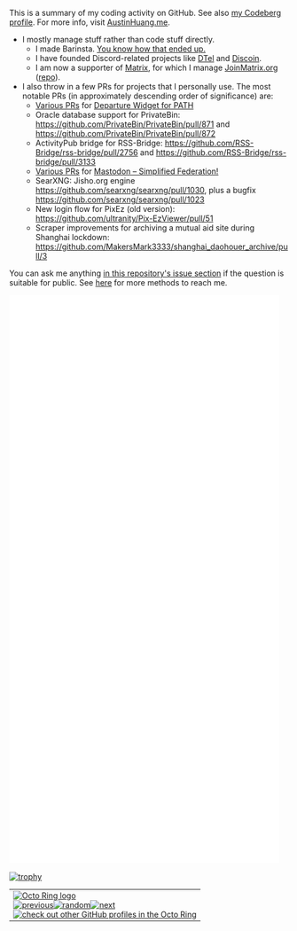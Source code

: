 
<!---
AcideFluorhydrique/AcideFluorhydrique is a ✨ special ✨ repository because its `README.md` (this file) appears on your GitHub profile.
You can click the Preview link to take a look at your changes.



 👋 Hi, I’m `@AcideFluorhydrique` from Shanghai, China
- 🌱 I’m currently major in Computer Science and Mathematics at New York University
- 💞️ I’m looking to study more coding language and project experience...
- 📫 How to reach me? email: `ariel[at]netc[dot]fr` , twitter , or bluesky!
- ⚡ Fun fact: Love Patchouli!

<img alt="summary-card" src="https://github-profile-summary-cards.vercel.app/api/cards/profile-details?username=AcideFluorhydrique&theme=tokyonight" style="width:80%"/>

![Your GitHub Stats](https://github-readme-stats.vercel.app/api/top-langs/?username=AcideFluorhydrique&layout=pie&theme=tokyonight&langs_count=8)

![Profile Views](https://komarev.com/ghpvc/?username=AcideFluorhydrique)

--->


This is a summary of my coding activity on GitHub. See also [my Codeberg profile](https://codeberg.org/austinhuang). For more info, visit [AustinHuang.me](https://austinhuang.me).

* I mostly manage stuff rather than code stuff directly.
  * I made Barinsta. [You know how that ended up.](https://austinhuang.me/barinsta)
  * I have founded Discord-related projects like [DTel](https://github.com/dtel-hq/dtel) and [Discoin](https://github.com/discoin).
  * I am now a supporter of [Matrix](https://matrix.org), for which I manage [JoinMatrix.org](https://joinmatrix.org) ([repo](https://github.com/austinhuang0131/joinmatrix)).
* I also throw in a few PRs for projects that I personally use. The most notable PRs (in approximately descending order of significance) are:
  * [Various PRs](https://github.com/steviek/PathWidgetXplat/pulls?q=is%3Apr+author%3Aaustinhuang0131) for [Departure Widget for PATH](https://github.com/steviek/PathWidgetXplat)
  * Oracle database support for PrivateBin: https://github.com/PrivateBin/PrivateBin/pull/871 and https://github.com/PrivateBin/PrivateBin/pull/872
  * ActivityPub bridge for RSS-Bridge: https://github.com/RSS-Bridge/rss-bridge/pull/2756 and https://github.com/RSS-Bridge/rss-bridge/pull/3133
  * [Various PRs](https://github.com/rugk/mastodon-simplified-federation/pulls?q=is%3Apr+author%3Aaustinhuang0131) for [Mastodon – Simplified Federation!](https://github.com/rugk/mastodon-simplified-federation)
  * SearXNG: Jisho.org engine https://github.com/searxng/searxng/pull/1030, plus a bugfix https://github.com/searxng/searxng/pull/1023
  * New login flow for PixEz (old version): https://github.com/ultranity/Pix-EzViewer/pull/51
  * Scraper improvements for archiving a mutual aid site during Shanghai lockdown: https://github.com/MakersMark3333/shanghai_daohouer_archive/pull/3
 
You can ask me anything [in this repository's issue section](https://github.com/austinhuang0131/austinhuang0131/issues) if the question is suitable for public. See [here](https://austinhuang.me/#contact-me) for more methods to reach me.
 
![metrics](https://github.com/austinhuang0131/austinhuang0131/blob/master/github-metrics.svg)

[![trophy](https://github-profile-trophy.vercel.app/?username=austinhuang0131&theme=darkhub&row=2&column=4)](https://github.com/ryo-ma/github-profile-trophy)

<table><tbody><tr><td><a href="https://octo-ring.com/"><img src="https://octo-ring.com/static/img/widget/top.png" width="99%" alt="Octo Ring logo" align="top"></a><br><a href="https://octo-ring.com/p/austinhuang0131/prev"><img src="https://octo-ring.com/static/img/widget/prev.png" width="33%" alt="previous" align="top" title="previous profile"></a><a href="https://octo-ring.com/p/austinhuang0131/random"><img src="https://octo-ring.com/static/img/widget/random.png" width="33%" alt="random" align="top" title="random profile"></a><a href="https://octo-ring.com/p/austinhuang0131/next"><img src="https://octo-ring.com/static/img/widget/next.png" width="33%" alt="next" align="top" title="next profile"></a><br><a href="https://octo-ring.com/"><img src="https://octo-ring.com/static/img/widget/bottom.png" width="99%" alt="check out other GitHub profiles in the Octo Ring" align="top"></a></td></tr></tbody></table>
